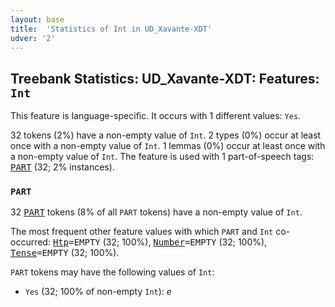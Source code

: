 ```yaml
---
layout: base
title:  'Statistics of Int in UD_Xavante-XDT'
udver: '2'
---
```


## Treebank Statistics: UD_Xavante-XDT: Features: `Int`

This feature is language-specific.
It occurs with 1 different values: `Yes`.

32 tokens (2%) have a non-empty value of `Int`.
2 types (0%) occur at least once with a non-empty value of `Int`.
1 lemmas (0%) occur at least once with a non-empty value of `Int`.
The feature is used with 1 part-of-speech tags: <tt><a href="xav_xdt-pos-PART.html">PART</a></tt> (32; 2% instances).

### `PART`

32 <tt><a href="xav_xdt-pos-PART.html">PART</a></tt> tokens (8% of all `PART` tokens) have a non-empty value of `Int`.

The most frequent other feature values with which `PART` and `Int` co-occurred: <tt><a href="xav_xdt-feat-Htp.html">Htp</a></tt><tt>=EMPTY</tt> (32; 100%), <tt><a href="xav_xdt-feat-Number.html">Number</a></tt><tt>=EMPTY</tt> (32; 100%), <tt><a href="xav_xdt-feat-Tense.html">Tense</a></tt><tt>=EMPTY</tt> (32; 100%).

`PART` tokens may have the following values of `Int`:

* `Yes` (32; 100% of non-empty `Int`): <em>e</em>

